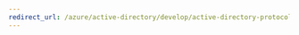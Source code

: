 ```yaml
---
redirect_url: /azure/active-directory/develop/active-directory-protocols-openid-connect-code
---
```

